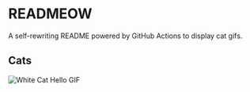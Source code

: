 # READMEOW

A self-rewriting README powered by GitHub Actions to display cat gifs.

## Cats

![White Cat Hello GIF](https://media1.giphy.com/media/v1.Y2lkPTlhY2QwMmRhNTlkYWlkMzV2bXN5eDVoYWYxdWVlMTAzbmlpeXZveWhkMW1oaml1aCZlcD12MV9naWZzX3NlYXJjaCZjdD1n/vFKqnCdLPNOKc/200.gif)
